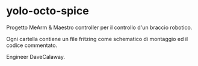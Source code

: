 # yolo-octo-spice
Progetto MeArm & Maestro controller per il controllo d'un braccio robotico.

Ogni cartella contiene un file fritzing come schematico di montaggio ed il codice commentato.

Engineer DaveCalaway.
